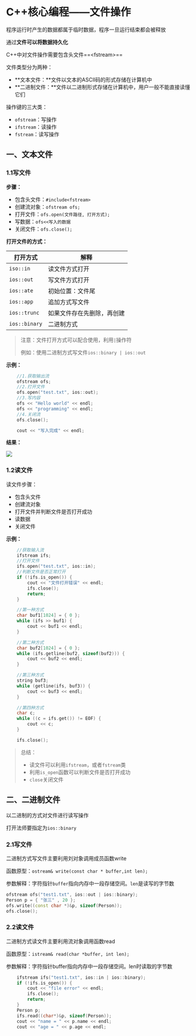 # C++核心编程——文件操作

程序运行时产生的数据都属于临时数据，程序一旦运行结束都会被释放

通过**文件可以将数据持久化**

C++中对文件操作需要包含头文件==\<fstream\>==



文件类型分为两种：

- **文本文件：**文件以文本的ASCII码的形式存储在计算机中
- **二进制文件：**文件以二进制形式存储在计算机中，用户一般不能直接读懂它们



操作键的三大类：

- `ofstream`：写操作
- `ifstream`：读操作
- `fstream`：读写操作

## 一、文本文件

### 1.1写文件

**步骤：**

- 包含头文件：`#include<fstream>`
- 创建流对象：`ofstream ofs;`
- 打开文件：`ofs.open(文件路径, 打开方式);`
- 写数据：`ofs<<写入的数据`
- 关闭文件：`ofs.close();`

**打开文件的方式：**

| 打开方式      | 解释                       |
| ------------- | -------------------------- |
| `iso::in`     | 读文件方式打开             |
| `ios::out`    | 写文件方式打开             |
| `ios::ate`    | 初始位置：文件尾           |
| `ios::app`    | 追加方式写文件             |
| `ios::trunc`  | 如果文件存在先删除，再创建 |
| `ios::binary` | 二进制方式                 |

> 注意：文件打开方式可以配合使用，利用`|`操作符
>
> 例如：使用二进制方式写文件`ios::binary | ios::out`

**示例：**

```c++
	//1.获取输出流
	ofstream ofs;
	//2.打开文件
	ofs.open("test.txt", ios::out);
	//3.写内容
	ofs << "Hello world" << endl;
	ofs << "programming" << endl;
	//4.关闭流
	ofs.close();

	cout << "写入完成" << endl;
```

**结果：**

![](E:\PerFile\notes\markdown\C++\photo\文件操作-输出-1.png)

### 1.2读文件

读文件步骤：

- 包含头文件
- 创建流对象
- 打开文件并判断文件是否打开成功
- 读数据
- 关闭文件

**示例：**

```c++
	//获取输入流
	ifstream ifs;
	//打开文件
	ifs.open("test.txt", ios::in);
	//判断文件是否正常打开
	if (!ifs.is_open()) {
		cout << "文件打开错误" << endl;
		ifs.close();
		return;
	}

	//第一种方式
	char buf1[1024] = { 0 };
	while (ifs >> buf1) {
		cout << buf1 << endl;
	}

	//第二种方式
	char buf2[1024] = { 0 };
	while (ifs.getline(buf2, sizeof(buf2))) {
		cout << buf2 << endl;
	}

	//第三种方式
	string buf3;
	while (getline(ifs, buf3)) {
		cout << buf3 << endl;
	}

	//第四种方式
	char c;
	while ((c = ifs.get()) != EOF) {
		cout << c;
	}

	ifs.close();
```

> 总结：
>
> - 读文件可以利用`ifstream`，或者`fstream`类
> - 利用`is_open`函数可以判断文件是否打开成功
> - `close`关闭文件

## 二、二进制文件

以二进制的方式对文件进行读写操作

打开法师要指定为`ios::binary`

### 2.1写文件

二进制方式写文件主要利用刘对象调用成员函数write

函数原型：`ostream& write(const char * buffer,int len);`

参数解释：字符指针`buffer`指向内存中一段存储空间。`len`是读写的字节数

```c++
ofstream ofs("test1.txt", ios::out | ios::binary);
Person p = { "张三" , 20 };
ofs.write((const char *)&p, sizeof(Person));
ofs.close();
```

### 2.2读文件

二进制方式读文件主要利用流对象调用函数read

函数原型：`istream& read(char *buffer, int len);`

参数解释：字符指针buffer指向内存中一段存储空间。len时读取的字节数

```c++
	ifstream ifs("test1.txt", ios::in | ios::binary);
	if (!ifs.is_open()) {
		cout << "file error" << endl;
		ifs.close();
		return;
	}
	Person p;
	ifs.read((char*)&p, sizeof(Person));
	cout << "name = " << p.name << endl;
	cout << "age = " << p.age << endl;
```

